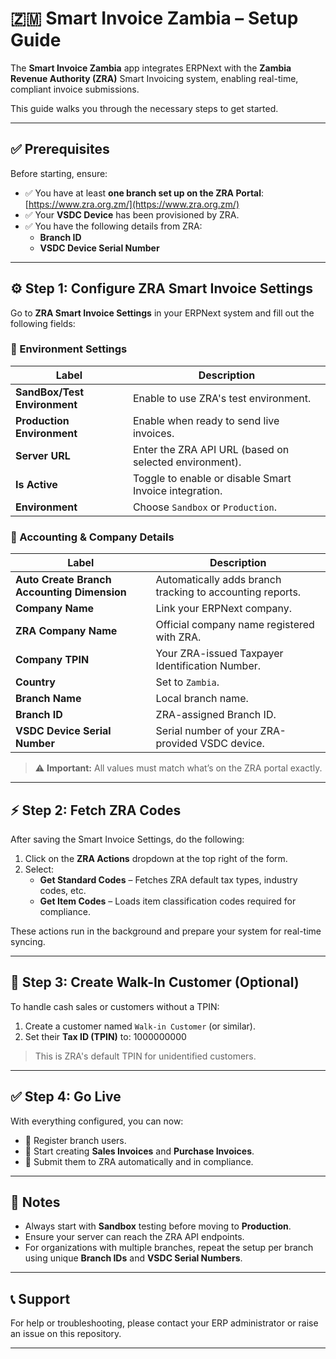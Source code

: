 # 🇿🇲 Smart Invoice Zambia – Setup Guide

The **Smart Invoice Zambia** app integrates ERPNext with the **Zambia Revenue Authority (ZRA)** Smart Invoicing system, enabling real-time, compliant invoice submissions.

This guide walks you through the necessary steps to get started.

---

## ✅ Prerequisites

Before starting, ensure:

- ✅ You have at least **one branch set up on the ZRA Portal**: [https://www.zra.org.zm/](https://www.zra.org.zm/)
- ✅ Your **VSDC Device** has been provisioned by ZRA.
- ✅ You have the following details from ZRA:
  - **Branch ID**
  - **VSDC Device Serial Number**

---

## ⚙️ Step 1: Configure ZRA Smart Invoice Settings

Go to **ZRA Smart Invoice Settings** in your ERPNext system and fill out the following fields:

### 🔧 Environment Settings

| Label                     | Description |
|--------------------------|-------------|
| **SandBox/Test Environment** | Enable to use ZRA's test environment. |
| **Production Environment** | Enable when ready to send live invoices. |
| **Server URL**           | Enter the ZRA API URL (based on selected environment). |
| **Is Active**            | Toggle to enable or disable Smart Invoice integration. |
| **Environment**          | Choose `Sandbox` or `Production`. |

### 💼 Accounting & Company Details

| Label                                      | Description |
|-------------------------------------------|-------------|
| **Auto Create Branch Accounting Dimension** | Automatically adds branch tracking to accounting reports. |
| **Company Name**                          | Link your ERPNext company. |
| **ZRA Company Name**                      | Official company name registered with ZRA. |
| **Company TPIN**                          | Your ZRA-issued Taxpayer Identification Number. |
| **Country**                               | Set to `Zambia`. |
| **Branch Name**                           | Local branch name. |
| **Branch ID**                             | ZRA-assigned Branch ID. |
| **VSDC Device Serial Number**             | Serial number of your ZRA-provided VSDC device. |

> ⚠️ **Important:** All values must match what’s on the ZRA portal exactly.

---

## ⚡ Step 2: Fetch ZRA Codes

After saving the Smart Invoice Settings, do the following:

1. Click on the **ZRA Actions** dropdown at the top right of the form.
2. Select:
   - **Get Standard Codes** – Fetches ZRA default tax types, industry codes, etc.
   - **Get Item Codes** – Loads item classification codes required for compliance.

These actions run in the background and prepare your system for real-time syncing.

---

## 👤 Step 3: Create Walk-In Customer (Optional)

To handle cash sales or customers without a TPIN:

1. Create a customer named `Walk-in Customer` (or similar).
2. Set their **Tax ID (TPIN)** to: 1000000000


> This is ZRA's default TPIN for unidentified customers.

---

## ✅ Step 4: Go Live

With everything configured, you can now:

- 🔐 Register branch users.
- 🧾 Start creating **Sales Invoices** and **Purchase Invoices**.
- 🚀 Submit them to ZRA automatically and in compliance.

---

## 🧠 Notes

- Always start with **Sandbox** testing before moving to **Production**.
- Ensure your server can reach the ZRA API endpoints.
- For organizations with multiple branches, repeat the setup per branch using unique **Branch IDs** and **VSDC Serial Numbers**.

---

## 📞 Support

For help or troubleshooting, please contact your ERP administrator or raise an issue on this repository.

---
